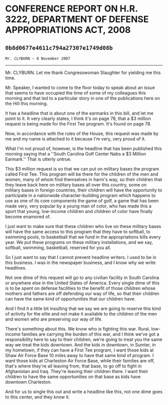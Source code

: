 # CONFERENCE REPORT ON H.R. 3222, DEPARTMENT OF DEFENSE APPROPRIATIONS  ACT, 2008
## `0b8d0677e4611c794a27307e1749d08b`
`Mr. CLYBURN — 8 November 2007`

---


Mr. CLYBURN. Let me thank Congresswoman Slaughter for yielding me 
this time.

Mr. Speaker, I wanted to come to the floor today to speak about an 
issue that seems to have occupied the time of some of my colleagues 
this morning and that led to a particular story in one of the 
publications here on the Hill this morning.

It has a headline that is about one of the earmarks in this bill, and 
let me point to it. It very clearly states, I think it's on page 78, 
that a $3 million request is being made for the First Tee program. It's 
found on page 78.

Now, in accordance with the rules of the House, this request was made 
by me and my name is attached to it because I'm very, very proud of it.

What I'm not proud of, however, is the headline that has been 
published this morning saying that a ''South Carolina Golf Center Nabs 
a $3 Million Earmark.'' That is utterly untrue.

This $3 million request is so that we can put on military bases the 
program called First Tee. This program will be there for the children 
of the men and women, many of whom find themselves in harm's way, so 
their children that they leave back here on military bases all over 
this country, some on military bases in foreign countries, their 
children will have the opportunity to participate in a nationwide 
character-building program which happens to use as one of its core 
components the game of golf, a game that has been made very, very 
popular by a young man of color, who has made this a sport that young, 
low-income children and children of color have finally become enamored 
of.

I just want to make sure that these children who live on these 
military bases will have the same access to this program that they have 
to softball, to swimming pools, to basketball that we fund in the 
appropriations bills every year. We put these programs on these 
military installations, and we say, softball, swimming, basketball, 
reserved for you all.

So I just want to say that I cannot prevent headline writers. I used 
to be in this business. I was in the newspaper business, and I know why 
we write headlines.

Not one dime of this request will go to any civilian facility in 
South Carolina or anywhere else in the United States of America. Every 
single dime of this is to be spent on defense facilities to the benefit 
of those children whose mothers and fathers are off defending our way 
of life, so that their children can have the same kind of opportunities 
that our children have.

And I find it a little bit insulting that we say we are going to 
reserve this kind of activity for the elite and not make it available 
to the children of the men and women who are preserving our way of 
life.

There's something about this. We know who is fighting this war. 
Rural, low-income families are carrying the burden of this war, and I 
think we've got a responsibility here to say to their children, we're 
going to treat you the same way we treat the kids downtown. And the 
kids in downtown, in Sumter, in my hometown, if they can have a First 
Tee program, I want those kids at Shaw Air Force Base 10 miles away to 
have that same kind of program. I want those kids at Charleston Air 
Force Base, while their families are off, that's where they're all 
leaving from, that base, to go off to fight in Afghanistan and Iraq. 
They're leaving their children there. I want their children to have the 
same opportunities on that base as kids have downtown Charleston.

And for us to single this out and write a headline like this, not one 
dime goes to this center, and they know it.